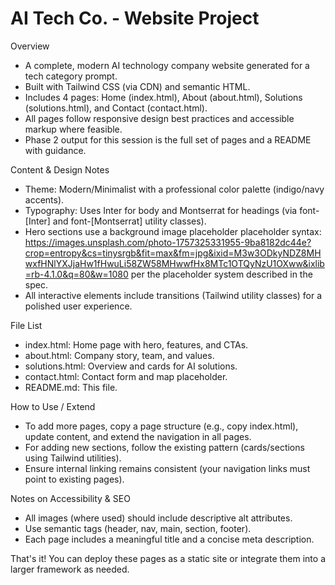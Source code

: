 # AI Tech Co. - Website Project

Overview
- A complete, modern AI technology company website generated for a tech category prompt.
- Built with Tailwind CSS (via CDN) and semantic HTML.
- Includes 4 pages: Home (index.html), About (about.html), Solutions (solutions.html), and Contact (contact.html).
- All pages follow responsive design best practices and accessible markup where feasible.
- Phase 2 output for this session is the full set of pages and a README with guidance.

Content & Design Notes
- Theme: Modern/Minimalist with a professional color palette (indigo/navy accents).
- Typography: Uses Inter for body and Montserrat for headings (via font-[Inter] and font-[Montserrat] utility classes).
- Hero sections use a background image placeholder placeholder syntax: https://images.unsplash.com/photo-1757325331955-9ba8182dc44e?crop=entropy&cs=tinysrgb&fit=max&fm=jpg&ixid=M3w3ODkyNDZ8MHwxfHNlYXJjaHw1fHwuLi58ZW58MHwwfHx8MTc1OTQyNzU1OXww&ixlib=rb-4.1.0&q=80&w=1080 per the placeholder system described in the spec.
- All interactive elements include transitions (Tailwind utility classes) for a polished user experience.

File List
- index.html: Home page with hero, features, and CTAs.
- about.html: Company story, team, and values.
- solutions.html: Overview and cards for AI solutions.
- contact.html: Contact form and map placeholder.
- README.md: This file.

How to Use / Extend
- To add more pages, copy a page structure (e.g., copy index.html), update content, and extend the navigation in all pages.
- For adding new sections, follow the existing pattern (cards/sections using Tailwind utilities).
- Ensure internal linking remains consistent (your navigation links must point to existing pages).

Notes on Accessibility & SEO
- All images (where used) should include descriptive alt attributes.
- Use semantic tags (header, nav, main, section, footer).
- Each page includes a meaningful title and a concise meta description.

That's it! You can deploy these pages as a static site or integrate them into a larger framework as needed.